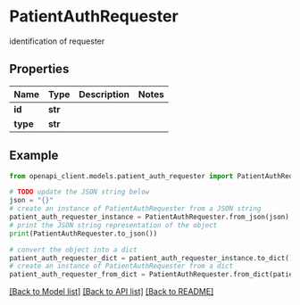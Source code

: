 # PatientAuthRequester

identification of requester

## Properties

Name | Type | Description | Notes
------------ | ------------- | ------------- | -------------
**id** | **str** |  | 
**type** | **str** |  | 

## Example

```python
from openapi_client.models.patient_auth_requester import PatientAuthRequester

# TODO update the JSON string below
json = "{}"
# create an instance of PatientAuthRequester from a JSON string
patient_auth_requester_instance = PatientAuthRequester.from_json(json)
# print the JSON string representation of the object
print(PatientAuthRequester.to_json())

# convert the object into a dict
patient_auth_requester_dict = patient_auth_requester_instance.to_dict()
# create an instance of PatientAuthRequester from a dict
patient_auth_requester_from_dict = PatientAuthRequester.from_dict(patient_auth_requester_dict)
```
[[Back to Model list]](../README.md#documentation-for-models) [[Back to API list]](../README.md#documentation-for-api-endpoints) [[Back to README]](../README.md)


